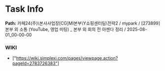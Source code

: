 # Task Info

**Path:** 카페24(주)\본사사업장\[CG]MI본부\Y쇼핑센터팀\전략2 / mypark / [273899] 본부 외 소통 (YouTube, 영업 미팅) _ 본부 외 회의 전 아젠다 정리 / 2025-08-01_00-00-00

### WIKI
- ["https://wiki.simplexi.com/pages/viewpage.action?pageId=2783726383"]

